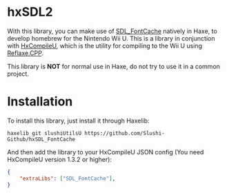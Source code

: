 # hxSDL2
With this library, you can make use of [SDL_FontCache](https://github.com/grimfang4/SDL_FontCache) natively in Haxe, to develop homebrew for the Nintendo Wii U. This is a library in conjunction with [HxCompileU](https://github.com/Slushi-Github/hxCompileU), which is the utility for compiling to the Wii U using [Reflaxe.CPP](https://github.com/SomeRanDev/reflaxe.CPP).


This library is **NOT** for normal use in Haxe, do not try to use it in a common project.


# Installation
To install this library, just install it through Haxelib:
```
haxelib git slushiUtilsU https://github.com/Slushi-Github/hxSDL_FontCache
```
And then add the library to your HxCompileU JSON config (You need HxCompileU version 1.3.2 or higher):
```json
{
    "extraLibs": ["SDL_FontCache"],
}
```